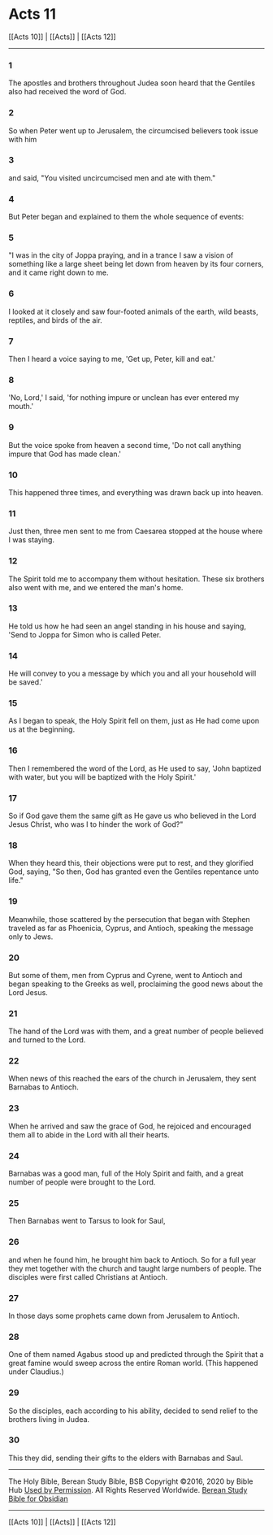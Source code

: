 # Acts 11

[[Acts 10]] | [[Acts]] | [[Acts 12]]

---

### 1
The apostles and brothers throughout Judea soon heard that the Gentiles also had received the word of God.

### 2
So when Peter went up to Jerusalem, the circumcised believers took issue with him

### 3
and said, "You visited uncircumcised men and ate with them."

### 4
But Peter began and explained to them the whole sequence of events:

### 5
"I was in the city of Joppa praying, and in a trance I saw a vision of something like a large sheet being let down from heaven by its four corners, and it came right down to me.

### 6
I looked at it closely and saw four-footed animals of the earth, wild beasts, reptiles, and birds of the air.

### 7
Then I heard a voice saying to me, 'Get up, Peter, kill and eat.'

### 8
'No, Lord,' I said, 'for nothing impure or unclean has ever entered my mouth.'

### 9
But the voice spoke from heaven a second time, 'Do not call anything impure that God has made clean.'

### 10
This happened three times, and everything was drawn back up into heaven.

### 11
Just then, three men sent to me from Caesarea stopped at the house where I was staying.

### 12
The Spirit told me to accompany them without hesitation. These six brothers also went with me, and we entered the man's home.

### 13
He told us how he had seen an angel standing in his house and saying, 'Send to Joppa for Simon who is called Peter.

### 14
He will convey to you a message by which you and all your household will be saved.'

### 15
As I began to speak, the Holy Spirit fell on them, just as He had come upon us at the beginning.

### 16
Then I remembered the word of the Lord, as He used to say, 'John baptized with water, but you will be baptized with the Holy Spirit.'

### 17
So if God gave them the same gift as He gave us who believed in the Lord Jesus Christ, who was I to hinder the work of God?"

### 18
When they heard this, their objections were put to rest, and they glorified God, saying, "So then, God has granted even the Gentiles repentance unto life."

### 19
Meanwhile, those scattered by the persecution that began with Stephen traveled as far as Phoenicia, Cyprus, and Antioch, speaking the message only to Jews.

### 20
But some of them, men from Cyprus and Cyrene, went to Antioch and began speaking to the Greeks as well, proclaiming the good news about the Lord Jesus.

### 21
The hand of the Lord was with them, and a great number of people believed and turned to the Lord.

### 22
When news of this reached the ears of the church in Jerusalem, they sent Barnabas to Antioch.

### 23
When he arrived and saw the grace of God, he rejoiced and encouraged them all to abide in the Lord with all their hearts.

### 24
Barnabas was a good man, full of the Holy Spirit and faith, and a great number of people were brought to the Lord.

### 25
Then Barnabas went to Tarsus to look for Saul,

### 26
and when he found him, he brought him back to Antioch. So for a full year they met together with the church and taught large numbers of people. The disciples were first called Christians at Antioch.

### 27
In those days some prophets came down from Jerusalem to Antioch.

### 28
One of them named Agabus stood up and predicted through the Spirit that a great famine would sweep across the entire Roman world. (This happened under Claudius.)

### 29
So the disciples, each according to his ability, decided to send relief to the brothers living in Judea.

### 30
This they did, sending their gifts to the elders with Barnabas and Saul.

---

The Holy Bible, Berean Study Bible, BSB
Copyright ©2016, 2020 by Bible Hub
[Used by Permission](https://berean.bible/terms.htm). All Rights Reserved Worldwide.
[Berean Study Bible for Obsidian](https://github.com/gapmiss/berean-study-bible-for-obsidian)

---

[[Acts 10]] | [[Acts]] | [[Acts 12]]

